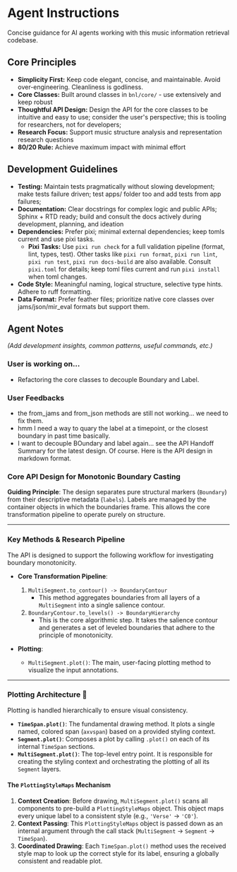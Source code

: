 # Agent Instructions

Concise guidance for AI agents working with this music information retrieval codebase.

## Core Principles

- **Simplicity First:** Keep code elegant, concise, and maintainable. Avoid over-engineering. Cleanliness is godliness.
- **Core Classes:** Built around classes in `bnl/core/` - use extensively and keep robust
- **Thoughtful API Design:** Design the API for the core classes to be intuitive and easy to use; consider the user's perspective; this is tooling for researchers, not for developers;
- **Research Focus:** Support music structure analysis and representation research questions
- **80/20 Rule:** Achieve maximum impact with minimal effort

## Development Guidelines

- **Testing:** Maintain tests pragmatically without slowing development; make tests failure driven; test apps/ folder too and add tests from app failures;
- **Documentation:** Clear docstrings for complex logic and public APIs; Sphinx + RTD ready; build and consult the docs actively during development, planning, and ideation
- **Dependencies:** Prefer pixi; minimal external dependencies; keep tomls current and use pixi tasks.
    - **Pixi Tasks:** Use `pixi run check` for a full validation pipeline (format, lint, types, test). Other tasks like `pixi run format`, `pixi run lint`, `pixi run test`, `pixi run docs-build` are also available. Consult `pixi.toml` for details; keep toml files current and run `pixi install` when toml changes.
- **Code Style:** Meaningful naming, logical structure, selective type hints. Adhere to ruff formatting.
- **Data Format:** Prefer feather files; prioritize native core classes over jams/json/mir_eval formats but support them.


## Agent Notes

*(Add development insights, common patterns, useful commands, etc.)*

### User is working on...
- Refactoring the core classes to decouple Boundary and Label.

### User Feedbacks
- the from_jams and from_json methods are still not working... we need to fix them.
- hmm I need a way to quary the label at a timepoint, or the closest boundary in past time basically.
- I want to decouple BOundary and label again... see the API Handoff Summary for the latest design.
Of course. Here is the API design in markdown format.

### **Core API Design for Monotonic Boundary Casting**

**Guiding Principle**: The design separates pure structural markers (`Boundary`) from their descriptive metadata (`labels`). Labels are managed by the container objects in which the boundaries frame. This allows the core transformation pipeline to operate purely on structure.

---
### **Key Methods & Research Pipeline**

The API is designed to support the following workflow for investigating boundary monotonicity.

* **Core Transformation Pipeline**:
    1.  `MultiSegment.to_contour() -> BoundaryContour`
        * This method aggregates boundaries from all layers of a `MultiSegment` into a single salience contour.
    2.  `BoundaryContour.to_levels() -> BoundaryHierarchy`
        * This is the core algorithmic step. It takes the salience contour and generates a set of leveled boundaries that adhere to the principle of monotonicity.

* **Plotting**:
    * `MultiSegment.plot()`: The main, user-facing plotting method to visualize the input annotations.

---
### **Plotting Architecture 🎨**

Plotting is handled hierarchically to ensure visual consistency.

* **`TimeSpan.plot()`**: The fundamental drawing method. It plots a single named, colored span (`axvspan`) based on a provided styling context.
* **`Segment.plot()`**: Composes a plot by calling `.plot()` on each of its internal `TimeSpan` sections.
* **`MultiSegment.plot()`**: The top-level entry point. It is responsible for creating the styling context and orchestrating the plotting of all its `Segment` layers.

#### **The `PlottingStyleMaps` Mechanism**

1.  **Context Creation**: Before drawing, `MultiSegment.plot()` scans all components to pre-build a `PlottingStyleMaps` object. This object maps every unique label to a consistent style (e.g., `'Verse'` → `'C0'`).
2.  **Context Passing**: This `PlottingStyleMaps` object is passed down as an internal argument through the call stack (`MultiSegment` → `Segment` → `TimeSpan`).
3.  **Coordinated Drawing**: Each `TimeSpan.plot()` method uses the received style map to look up the correct style for its label, ensuring a globally consistent and readable plot.